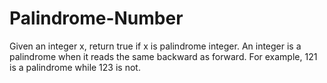 # Palindrome-Number
Given an integer x, return true if x is palindrome integer.  An integer is a palindrome when it reads the same backward as forward.  For example, 121 is a palindrome while 123 is not.
